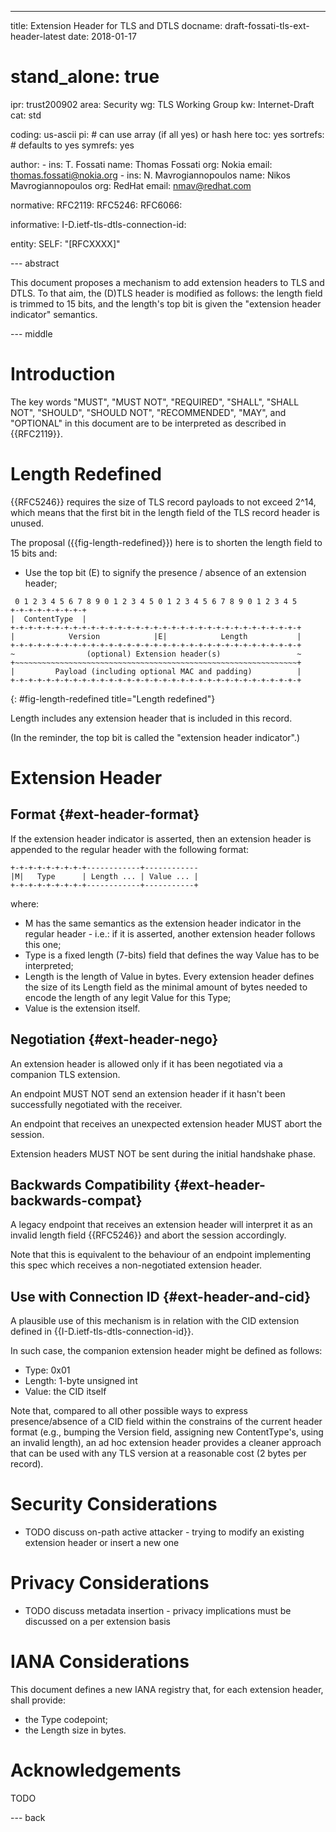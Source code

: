 ---
title: Extension Header for TLS and DTLS
docname: draft-fossati-tls-ext-header-latest
date: 2018-01-17

# stand_alone: true

ipr: trust200902
area: Security
wg: TLS Working Group
kw: Internet-Draft
cat: std

coding: us-ascii
pi:    # can use array (if all yes) or hash here
  toc: yes
  sortrefs:   # defaults to yes
  symrefs: yes

author:
      -
        ins: T. Fossati
        name: Thomas Fossati
        org: Nokia
        email: thomas.fossati@nokia.org
      -
        ins: N. Mavrogiannopoulos
        name: Nikos Mavrogiannopoulos
        org: RedHat
        email: nmav@redhat.com

normative:
  RFC2119:
  RFC5246:
  RFC6066:

informative:
  I-D.ietf-tls-dtls-connection-id:

entity:
        SELF: "[RFCXXXX]"

--- abstract

This document proposes a mechanism to add extension headers to TLS and DTLS.  To that aim, the (D)TLS header is modified as follows: the length field is trimmed to 15 bits, and the length's top bit is given the "extension header indicator" semantics.

--- middle

Introduction
============

The key words "MUST", "MUST NOT", "REQUIRED", "SHALL", "SHALL NOT", "SHOULD", "SHOULD NOT", "RECOMMENDED", "MAY", and "OPTIONAL" in this document are to be interpreted as described in {{RFC2119}}.

Length Redefined
================

{{RFC5246}} requires the size of TLS record payloads to not exceed 2^14, which means that the
first bit in the length field of the TLS record header is unused.

The proposal ({{fig-length-redefined}}) here is to shorten the length field to 15 bits and:

- Use the top bit (E) to signify the presence / absence of an extension header;

~~~
 0 1 2 3 4 5 6 7 8 9 0 1 2 3 4 5 0 1 2 3 4 5 6 7 8 9 0 1 2 3 4 5
+-+-+-+-+-+-+-+-+
|  ContentType  |
+-+-+-+-+-+-+-+-+-+-+-+-+-+-+-+-+-+-+-+-+-+-+-+-+-+-+-+-+-+-+-+-+
|            Version            |E|            Length           |
+-+-+-+-+-+-+-+-+-+-+-+-+-+-+-+-+-+-+-+-+-+-+-+-+-+-+-+-+-+-+-+-+
~                (optional) Extension header(s)                 ~
+~~~~~~~~~~~~~~~~~~~~~~~~~~~~~~~~~~~~~~~~~~~~~~~~~~~~~~~~~~~~~~~+
|         Payload (including optional MAC and padding)          |
+-+-+-+-+-+-+-+-+-+-+-+-+-+-+-+-+-+-+-+-+-+-+-+-+-+-+-+-+-+-+-+-+
~~~
{: #fig-length-redefined title="Length redefined"}

Length includes any extension header that is included in this record.

(In the reminder, the top bit is called the "extension header indicator".)

Extension Header
=======================

Format {#ext-header-format}
------

If the extension header indicator is asserted, then an extension header is appended to the regular header with the following format:

~~~
+-+-+-+-+-+-+-+-+------------+------------
|M|   Type      | Length ... | Value ... |
+-+-+-+-+-+-+-+-+------------+-----------+
~~~

where:

- M has the same semantics as the extension header indicator in the regular header - i.e.: if it is asserted, another extension header follows this one;
- Type is a fixed length (7-bits) field that defines the way Value has to be interpreted;
- Length is the length of Value in bytes.  Every extension header defines the size of its Length field as the minimal amount of bytes needed to encode the length of any legit Value for this Type;
- Value is the extension itself.

Negotiation {#ext-header-nego}
-----------

An extension header is allowed only if it has been negotiated via a companion TLS extension.

An endpoint MUST NOT send an extension header if it hasn't been successfully negotiated with the receiver.

An endpoint that receives an unexpected extension header MUST abort the session.

Extension headers MUST NOT be sent during the initial handshake phase.

Backwards Compatibility {#ext-header-backwards-compat}
-----------------------

A legacy endpoint that receives an extension header will interpret it as an invalid length field {{RFC5246}} and abort the session accordingly.

Note that this is equivalent to the behaviour of an endpoint implementing this spec which receives a non-negotiated extension header.

Use with Connection ID {#ext-header-and-cid}
----------------------

A plausible use of this mechanism is in relation with the CID extension defined in {{I-D.ietf-tls-dtls-connection-id}}.

In such case, the companion extension header might be defined as follows:

- Type: 0x01
- Length: 1-byte unsigned int
- Value: the CID itself

Note that, compared to all other possible ways to express presence/absence of a CID field within the constrains of the current header format (e.g., bumping the Version field, assigning new ContentType's, using an invalid length), an ad hoc extension header provides a cleaner approach that can be used with any TLS version at a reasonable cost (2 bytes per record).

Security Considerations
=======================

- TODO discuss on-path active attacker - trying to modify an existing extension header or insert a new one

Privacy Considerations
======================

- TODO discuss metadata insertion - privacy implications must be discussed on a per extension basis

IANA Considerations
===================

This document defines a new IANA registry that, for each extension header, shall provide:

- the Type codepoint;
- the Length size in bytes.

Acknowledgements
================

TODO

--- back
